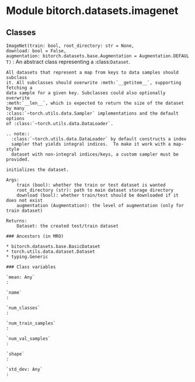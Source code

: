 Module bitorch.datasets.imagenet
================================

Classes
-------

`ImageNet(train: bool, root_directory: str = None, download: bool = False, augmentation: bitorch.datasets.base.Augmentation = Augmentation.DEFAULT)`
:   An abstract class representing a :class:`Dataset`.
    
    All datasets that represent a map from keys to data samples should subclass
    it. All subclasses should overwrite :meth:`__getitem__`, supporting fetching a
    data sample for a given key. Subclasses could also optionally overwrite
    :meth:`__len__`, which is expected to return the size of the dataset by many
    :class:`~torch.utils.data.Sampler` implementations and the default options
    of :class:`~torch.utils.data.DataLoader`.
    
    .. note::
      :class:`~torch.utils.data.DataLoader` by default constructs a index
      sampler that yields integral indices.  To make it work with a map-style
      dataset with non-integral indices/keys, a custom sampler must be provided.
    
    initializes the dataset.
    
    Args:
        train (bool): whether the train or test dataset is wanted
        root_directory (str): path to main dataset storage directory
        download (bool): whether train/test should be downloaded if it does not exist
        augmentation (Augmentation): the level of augmentation (only for train dataset)
    
    Returns:
        Dataset: the created test/train dataset

    ### Ancestors (in MRO)

    * bitorch.datasets.base.BasicDataset
    * torch.utils.data.dataset.Dataset
    * typing.Generic

    ### Class variables

    `mean: Any`
    :

    `name`
    :

    `num_classes`
    :

    `num_train_samples`
    :

    `num_val_samples`
    :

    `shape`
    :

    `std_dev: Any`
    :